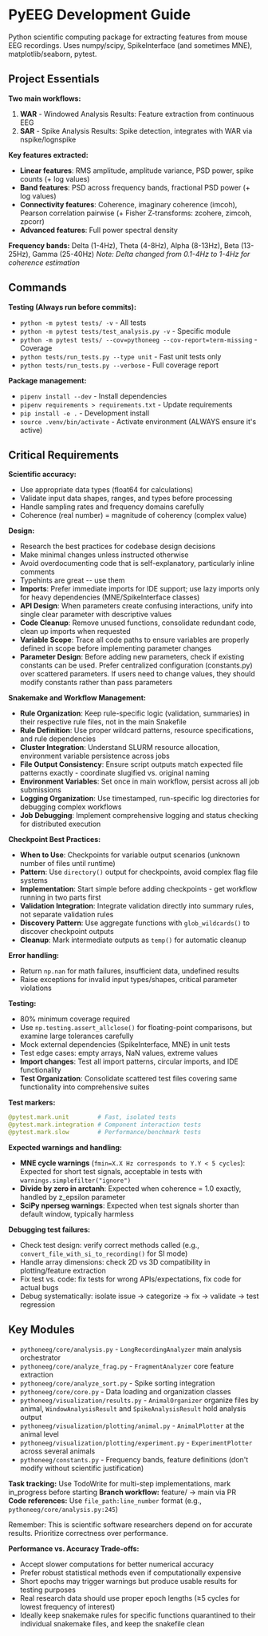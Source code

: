 # PyEEG Development Guide

Python scientific computing package for extracting features from mouse EEG recordings. Uses numpy/scipy, SpikeInterface (and sometimes MNE), matplotlib/seaborn, pytest.

## Project Essentials

**Two main workflows:**
1. **WAR** - Windowed Analysis Results: Feature extraction from continuous EEG
2. **SAR** - Spike Analysis Results: Spike detection, integrates with WAR via nspike/lognspike

**Key features extracted:**
- **Linear features**: RMS amplitude, amplitude variance, PSD power, spike counts (+ log values)
- **Band features**: PSD across frequency bands, fractional PSD power (+ log values)
- **Connectivity features**: Coherence, imaginary coherence (imcoh), Pearson correlation pairwise (+ Fisher Z-transforms: zcohere, zimcoh, zpcorr)
- **Advanced features**: Full power spectral density

**Frequency bands:** Delta (1-4Hz), Theta (4-8Hz), Alpha (8-13Hz), Beta (13-25Hz), Gamma (25-40Hz)
*Note: Delta changed from 0.1-4Hz to 1-4Hz for coherence estimation*

## Commands

**Testing (Always run before commits):**
- `python -m pytest tests/ -v` - All tests
- `python -m pytest tests/test_analysis.py -v` - Specific module
- `python -m pytest tests/ --cov=pythoneeg --cov-report=term-missing` - Coverage
- `python tests/run_tests.py --type unit` - Fast unit tests only
- `python tests/run_tests.py --verbose` - Full coverage report

**Package management:**
- `pipenv install --dev` - Install dependencies
- `pipenv requirements > requirements.txt` - Update requirements
- `pip install -e .` - Development install
- `source .venv/bin/activate` - Activate environment (ALWAYS ensure it's active)

## Critical Requirements

**Scientific accuracy:** 
- Use appropriate data types (float64 for calculations)
- Validate input data shapes, ranges, and types before processing
- Handle sampling rates and frequency domains carefully
- Coherence (real number) = magnitude of coherency (complex value)

**Design:**
- Research the best practices for codebase design decisions
- Make minimal changes unless instructed otherwise
- Avoid overdocumenting code that is self-explanatory, particularly inline comments
- Typehints are great -- use them
- **Imports**: Prefer immediate imports for IDE support; use lazy imports only for heavy dependencies (MNE/SpikeInterface classes)
- **API Design**: When parameters create confusing interactions, unify into single clear parameter with descriptive values
- **Code Cleanup**: Remove unused functions, consolidate redundant code, clean up imports when requested
- **Variable Scope**: Trace all code paths to ensure variables are properly defined in scope before implementing parameter changes
- **Parameter Design**: Before adding new parameters, check if existing constants can be used. Prefer centralized configuration (constants.py) over scattered parameters. If users need to change values, they should modify constants rather than pass parameters

**Snakemake and Workflow Management:**
- **Rule Organization**: Keep rule-specific logic (validation, summaries) in their respective rule files, not in the main Snakefile
- **Rule Definition**: Use proper wildcard patterns, resource specifications, and rule dependencies
- **Cluster Integration**: Understand SLURM resource allocation, environment variable persistence across jobs
- **File Output Consistency**: Ensure script outputs match expected file patterns exactly - coordinate slugified vs. original naming
- **Environment Variables**: Set once in main workflow, persist across all job submissions
- **Logging Organization**: Use timestamped, run-specific log directories for debugging complex workflows
- **Job Debugging**: Implement comprehensive logging and status checking for distributed execution

**Checkpoint Best Practices:**
- **When to Use**: Checkpoints for variable output scenarios (unknown number of files until runtime)
- **Pattern**: Use `directory()` output for checkpoints, avoid complex flag file systems
- **Implementation**: Start simple before adding checkpoints - get workflow running in two parts first
- **Validation Integration**: Integrate validation directly into summary rules, not separate validation rules
- **Discovery Pattern**: Use aggregate functions with `glob_wildcards()` to discover checkpoint outputs
- **Cleanup**: Mark intermediate outputs as `temp()` for automatic cleanup

**Error handling:** 
- Return `np.nan` for math failures, insufficient data, undefined results
- Raise exceptions for invalid input types/shapes, critical parameter violations

**Testing:** 
- 80% minimum coverage required
- Use `np.testing.assert_allclose()` for floating-point comparisons, but examine large tolerances carefully
- Mock external dependencies (SpikeInterface, MNE) in unit tests
- Test edge cases: empty arrays, NaN values, extreme values
- **Import changes**: Test all import patterns, circular imports, and IDE functionality
- **Test Organization**: Consolidate scattered test files covering same functionality into comprehensive suites

**Test markers:**
```python
@pytest.mark.unit        # Fast, isolated tests
@pytest.mark.integration # Component interaction tests  
@pytest.mark.slow        # Performance/benchmark tests
```

**Expected warnings and handling:**
- **MNE cycle warnings** (`fmin=X.X Hz corresponds to Y.Y < 5 cycles`): Expected for short test signals, acceptable in tests with `warnings.simplefilter("ignore")`
- **Divide by zero in arctanh**: Expected when coherence = 1.0 exactly, handled by z_epsilon parameter
- **SciPy nperseg warnings**: Expected when test signals shorter than default window, typically harmless

**Debugging test failures:**
- Check test design: verify correct methods called (e.g., `convert_file_with_si_to_recording()` for SI mode)
- Handle array dimensions: check 2D vs 3D compatibility in plotting/feature extraction
- Fix test vs. code: fix tests for wrong APIs/expectations, fix code for actual bugs
- Debug systematically: isolate issue → categorize → fix → validate → test regression

## Key Modules

- `pythoneeg/core/analysis.py` - `LongRecordingAnalyzer` main analysis orchestrator
- `pythoneeg/core/analyze_frag.py` - `FragmentAnalyzer` core feature extraction  
- `pythoneeg/core/analyze_sort.py` - Spike sorting integration
- `pythoneeg/core/core.py` - Data loading and organization classes
- `pythoneeg/visualization/results.py` - `AnimalOrganizer` organize files by animal, `WindowAnalysisResult` and `SpikeAnalysisResult` hold analysis output
- `pythoneeg/visualization/plotting/animal.py` - `AnimalPlotter` at the animal level
- `pythoneeg/visualization/plotting/experiment.py` - `ExperimentPlotter` across several animals
- `pythoneeg/constants.py` - Frequency bands, feature definitions (don't modify without scientific justification)

**Task tracking:** Use TodoWrite for multi-step implementations, mark in_progress before starting
**Branch workflow:** feature/ → main via PR  
**Code references:** Use `file_path:line_number` format (e.g., `pythoneeg/core/analysis.py:245`)

Remember: This is scientific software researchers depend on for accurate results. Prioritize correctness over performance.

**Performance vs. Accuracy Trade-offs:**
- Accept slower computations for better numerical accuracy 
- Prefer robust statistical methods even if computationally expensive
- Short epochs may trigger warnings but produce usable results for testing purposes
- Real research data should use proper epoch lengths (≥5 cycles for lowest frequency of interest)
- Ideally keep snakemake rules for specific functions quarantined to their individual snakemake files, and keep the snakefile clean